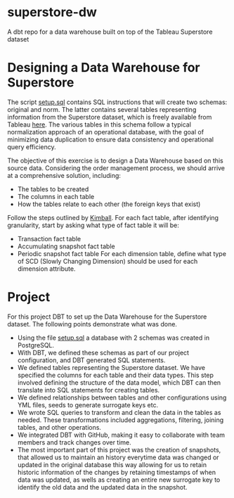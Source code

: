 # superstore-dw
A dbt repo for a data warehouse built on top of the Tableau Superstore dataset

# Designing a Data Warehouse for Superstore
The script [setup.sql](https://github.com/vhpei/superstore-dw/blob/dev/setup.sql) contains SQL instructions that will create two schemas: original and norm. The latter contains several tables representing information from the Superstore dataset, which is freely available from Tableau [here](https://data.world/stanke/sample-superstore-2018). The various tables in this schema follow a typical normalization approach of an operational database, with the goal of minimizing data duplication to ensure data consistency and operational query efficiency.

The objective of this exercise is to design a Data Warehouse based on this source data. Considering the order management process, we should arrive at a comprehensive solution, including:
- The tables to be created
- The columns in each table
- How the tables relate to each other (the foreign keys that exist)

Follow the steps outlined by [Kimball](https://www.kimballgroup.com/data-warehouse-business-intelligence-resources/kimball-techniques/dimensional-modeling-techniques/four-4-step-design-process/).
For each fact table, after identifying granularity, start by asking what type of fact table it will be:
- Transaction fact table
- Accumulating snapshot fact table
- Periodic snapshot fact table
For each dimension table, define what type of SCD (Slowly Changing Dimension) should be used for each dimension attribute.

# Project
For this project DBT to set up the Data Warehouse for the Superstore dataset. The following points demonstrate what was done.
- Using the file [setup.sql](https://github.com/vhpei/superstore-dw/blob/dev/setup.sql) a database with 2 schemas was created in PostgreSQL.
- With DBT, we defined these schemas as part of our project configuration, and DBT generated SQL statements.
- We defined tables representing the Superstore dataset. We have specified the columns for each table and their data types. This step involved defining the structure of the data model, which DBT can then translate into SQL statements for creating tables.
- We defined relationships between tables and other configurations using YML files, seeds to generate surrogate keys etc.
- We wrote SQL queries to transform and clean the data in the tables as needed. These transformations included aggregations, filtering, joining tables, and other operations.
- We integrated DBT with GitHub, making it easy to collaborate with team members and track changes over time.
- The most important part of this project was the creation of snapshots, that allowed us to maintain an history everytime data was changed or updated in the original database this way allowing for us to retain historic information of the changes by retaining timestamps of when data was updated, as wells as creating an entire new surrogate key to identify the old data and the updated data in the snapshot.
